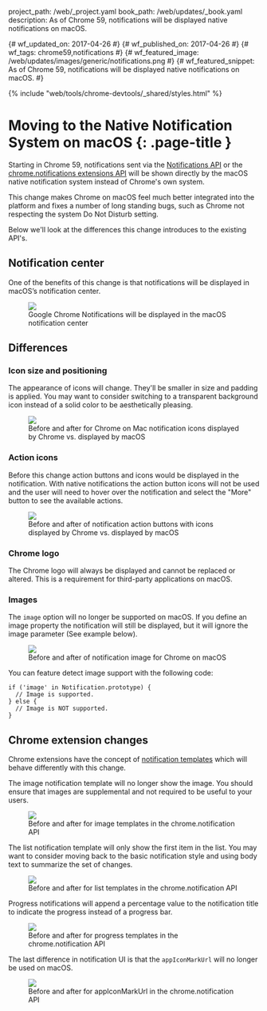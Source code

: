 project_path: /web/_project.yaml
book_path: /web/updates/_book.yaml
description: As of Chrome 59, notifications will be displayed native notifications on macOS.

{# wf_updated_on: 2017-04-26 #}
{# wf_published_on: 2017-04-26 #}
{# wf_tags: chrome59,notifications #}
{# wf_featured_image: /web/updates/images/generic/notifications.png #}
{# wf_featured_snippet: As of Chrome 59, notifications will be displayed native notifications on macOS. #}

{% include "web/tools/chrome-devtools/_shared/styles.html" %}

# Moving to the Native Notification System on macOS {: .page-title }

Starting in Chrome 59, notifications sent via the [Notifications
API](https://developer.mozilla.org/en-US/docs/Web/API/Notifications_API) or the
[chrome.notifications extensions
API](https://developer.chrome.com/extensions/notifications) will be shown
directly by the macOS native notification system instead of Chrome's own system.

This change makes Chrome on macOS feel much better integrated into the platform
and fixes a number of long standing bugs, such as Chrome not respecting the
system Do Not Disturb setting.

Below we'll look at the differences this change introduces to the existing
API's.

## Notification center

One of the benefits of this change is that notifications will be displayed in
macOS’s notification center.

<figure>
  <img src="/web/updates/images/2017/04/macos-notifications/image00.png">
  <figcaption>
    Google Chrome Notifications will be displayed in the macOS notification center
  </figcaption>
</figure>

## Differences
### Icon size and positioning

The appearance of icons will change. They'll be smaller in size and padding is
applied. You may want to consider switching to a transparent background icon
instead of a solid color to be aesthetically pleasing.

<figure>
  <img src="/web/updates/images/2017/04/macos-notifications/image01.png">
  <figcaption>
    Before and after for Chrome on Mac notification icons displayed by Chrome vs. displayed by
    macOS
  </figcaption>
</figure>

### Action icons

Before this change action buttons and icons would be displayed in the
notification. With native notifications the action button icons will not be
used and the user will need to hover over the notification and select the "More"
button to see the available actions.

<figure>
  <img src="/web/updates/images/2017/04/macos-notifications/image02.png">
  <figcaption>
    Before and after of notification action buttons with icons displayed by
    Chrome vs. displayed by macOS
  </figcaption>
</figure>

### Chrome logo

The Chrome logo will always be displayed and cannot be replaced or altered. This
is a requirement for third-party applications on macOS.

### Images

The `image` option will no longer be supported on macOS. If you define an image
property the notification will still be displayed, but it will ignore the image
parameter (See example below).

<figure>
  <img src="/web/updates/images/2017/04/macos-notifications/image03.png">
  <figcaption>
    Before and after of notification image for Chrome on macOS
  </figcaption>
</figure>

You can feature detect image support with the following code:

```
if ('image' in Notification.prototype) {  
  // Image is supported.
} else {  
  // Image is NOT supported.
}
```

## Chrome extension changes

Chrome extensions have the concept of [notification
templates](https://developer.chrome.com/apps/notifications#type-TemplateType)
which will behave differently with this change.

The image notification template will no longer show the image. You should ensure
that images are supplemental and not required to be useful to your users.

<figure>
  <img src="/web/updates/images/2017/04/macos-notifications/image04.png">
  <figcaption>
    Before and after for image templates in the chrome.notification API
  </figcaption>
</figure>

The list notification template will only show the first item in the list. You
may want to consider moving back to the basic notification style and using body
text to summarize the set of changes.

<figure>
  <img src="/web/updates/images/2017/04/macos-notifications/image05.png">
  <figcaption>
    Before and after for list templates in the chrome.notification API
  </figcaption>
</figure>

Progress notifications will append a percentage value to the notification title
to indicate the progress instead of a progress bar.

<figure>
  <img src="/web/updates/images/2017/04/macos-notifications/image06.png">
  <figcaption>
    Before and after for progress templates in the chrome.notification API
  </figcaption>
</figure>

The last difference in notification UI is that the `appIconMarkUrl` will
no longer be used on macOS.

<figure>
  <img src="/web/updates/images/2017/04/macos-notifications/image07.png">
  <figcaption>
    Before and after for appIconMarkUrl in the chrome.notification API
  </figcaption>
</figure>

